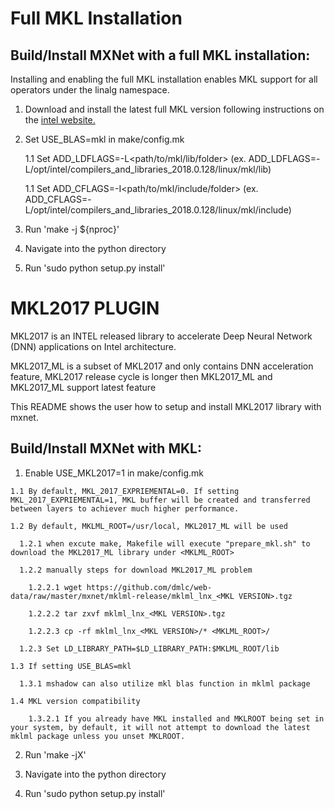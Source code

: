 # Full MKL Installation

## Build/Install MXNet with a full MKL installation:
Installing and enabling the full MKL installation enables MKL support for all operators under the linalg namespace.

  1. Download and install the latest full MKL version following instructions on the [intel website.](https://software.intel.com/en-us/articles/intel-mkl-111-install-guide)

  2. Set USE_BLAS=mkl in make/config.mk

        1.1 Set ADD_LDFLAGS=-L<path/to/mkl/lib/folder> (ex. ADD_LDFLAGS=-L/opt/intel/compilers_and_libraries_2018.0.128/linux/mkl/lib)

        1.1 Set ADD_CFLAGS=-I<path/to/mkl/include/folder> (ex. ADD_CFLAGS=-L/opt/intel/compilers_and_libraries_2018.0.128/linux/mkl/include)

  3. Run 'make -j ${nproc}'

  4. Navigate into the python directory

  5. Run 'sudo python setup.py install'

# MKL2017 PLUGIN

MKL2017 is an INTEL released library to accelerate Deep Neural Network (DNN) applications on Intel architecture.

MKL2017_ML is a subset of MKL2017 and only contains DNN acceleration feature, MKL2017 release cycle is longer then MKL2017_ML and MKL2017_ML support latest feature

This README shows the user how to setup and install MKL2017 library with mxnet.

## Build/Install MXNet with MKL:

  1. Enable USE_MKL2017=1 in make/config.mk

    1.1 By default, MKL_2017_EXPRIEMENTAL=0. If setting MKL_2017_EXPRIEMENTAL=1, MKL buffer will be created and transferred between layers to achiever much higher performance.

    1.2 By default, MKLML_ROOT=/usr/local, MKL2017_ML will be used

      1.2.1 when excute make, Makefile will execute "prepare_mkl.sh" to download the MKL2017_ML library under <MKLML_ROOT>

      1.2.2 manually steps for download MKL2017_ML problem

        1.2.2.1 wget https://github.com/dmlc/web-data/raw/master/mxnet/mklml-release/mklml_lnx_<MKL VERSION>.tgz

        1.2.2.2 tar zxvf mklml_lnx_<MKL VERSION>.tgz
    
        1.2.2.3 cp -rf mklml_lnx_<MKL VERSION>/* <MKLML_ROOT>/

      1.2.3 Set LD_LIBRARY_PATH=$LD_LIBRARY_PATH:$MKLML_ROOT/lib

    1.3 If setting USE_BLAS=mkl

      1.3.1 mshadow can also utilize mkl blas function in mklml package  

    1.4 MKL version compatibility
        
        1.3.2.1 If you already have MKL installed and MKLROOT being set in your system, by default, it will not attempt to download the latest mklml package unless you unset MKLROOT. 

  2. Run 'make -jX'
       
  3. Navigate into the python directory
  
  4. Run 'sudo python setup.py install'


